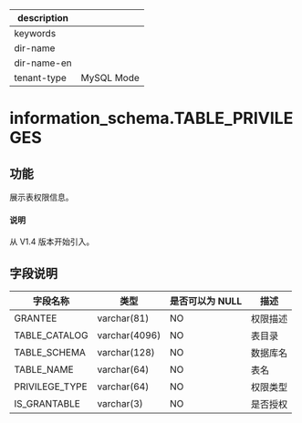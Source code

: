 |description||
|---|---|
|keywords||
|dir-name||
|dir-name-en||
|tenant-type|MySQL Mode|

# information_schema.TABLE_PRIVILEGES

## 功能

展示表权限信息。

<main id="notice" type='explain'>
  <h4>说明</h4>
  <p>从 V1.4 版本开始引入。</p>
</main>

## 字段说明

|    **字段名称**    |    **类型**     | **是否可以为 NULL** | **描述** |
|----------------|---------------|----------------|--------|
| GRANTEE        | varchar(81)   | NO             | 权限描述   |
| TABLE_CATALOG  | varchar(4096) | NO             | 表目录    |
| TABLE_SCHEMA   | varchar(128)  | NO             | 数据库名   |
| TABLE_NAME     | varchar(64)   | NO             | 表名     |
| PRIVILEGE_TYPE | varchar(64)   | NO             | 权限类型   |
| IS_GRANTABLE   | varchar(3)    | NO             | 是否授权   |
